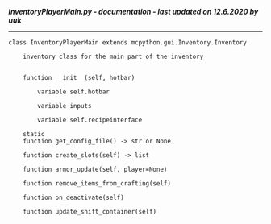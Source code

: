 ***InventoryPlayerMain.py - documentation - last updated on 12.6.2020 by uuk***
___

    class InventoryPlayerMain extends mcpython.gui.Inventory.Inventory
        
        inventory class for the main part of the inventory


        function __init__(self, hotbar)

            variable self.hotbar

            variable inputs

            variable self.recipeinterface

        static
        function get_config_file() -> str or None

        function create_slots(self) -> list

        function armor_update(self, player=None)

        function remove_items_from_crafting(self)

        function on_deactivate(self)

        function update_shift_container(self)